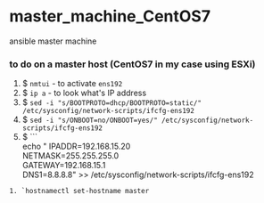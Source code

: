 # master_machine_CentOS7
ansible master machine
### to do on a master host (CentOS7 in my case using ESXi)
1. $ `nmtui` - to activate `ens192`
1. $ `ip a` - to look what's IP address 
1. $ `sed -i "s/BOOTPROTO=dhcp/BOOTPROTO=static/" /etc/sysconfig/network-scripts/ifcfg-ens192`
1. $ `sed -i "s/ONBOOT=no/ONBOOT=yes/" /etc/sysconfig/network-scripts/ifcfg-ens192`
1. $ ```  
   echo "        IPADDR=192.168.15.20  
        NETMASK=255.255.255.0  
        GATEWAY=192.168.15.1  
        DNS1=8.8.8.8" >> /etc/sysconfig/network-scripts/ifcfg-ens192  
```
1. `hostnamectl set-hostname master